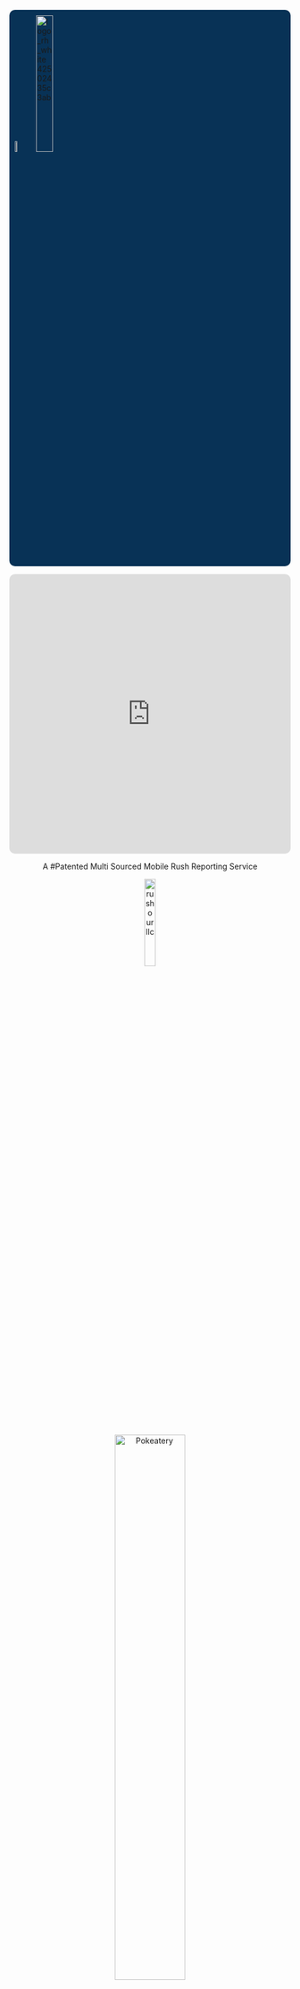 <p align="left" style="background: #083256; border-radius: 10px; padding:10px">
   <img class="crossRotate" width="7%" alt="rushourllc" src="https://github.com/user-attachments/assets/bb59fad4-cca4-4172-beaa-2b5b80921978" />   
   <a href="https://rushourllc.github.io">      
     <img style="background-color:transparent" width="25%" alt="logo_rh_white 42502435c3ab" src="https://github.com/user-attachments/assets/6f965928-60db-43b5-a3bc-03454be5f74c" />
   </a>
</p>


<iframe style="border-radius:10px" width="100%" height="500px" src="https://www.youtube.com/embed/2AMe4Qz3TkQ?si=tApcvqpxcffyG8wt" title="YouTube video player" frameborder="0" allow="accelerometer; autoplay; clipboard-write; encrypted-media; gyroscope; picture-in-picture; web-share" referrerpolicy="strict-origin-when-cross-origin" allowfullscreen></iframe>
<br>

<p class="open-sans-fontstyle" align="center">
   A #Patented Multi Sourced Mobile Rush Reporting Service
</p>

<p align="center">   
   <img class="crossRotate" width="20%" alt="rushourllc" src="https://github.com/user-attachments/assets/bb59fad4-cca4-4172-beaa-2b5b80921978" />   
</p>

<p align="center">
     <img style= "border-radius:10px; margin-top: 200px" width="50%" alt="Pokeatery" src="https://github.com/user-attachments/assets/3aa529bf-ccf9-4908-b87b-0c0ab4fe74d4" />
</p>

<p class="open-sans-fontstyle" align="center">
  See Rush @ Your Favorite Restaurant
</p>

<p align="center">
   <img class="icons flipCard" width="20%" alt="airport" src="https://github.com/user-attachments/assets/cca79002-6ba9-4074-8147-fd8e82b89ce9" />
</p>

<p class="open-sans-fontstyle" align="center">
  Check Wait Times @ Airport
</p>


<p align="center">
   <img class="icons flipCard" width="20%" alt="nearby" src="https://github.com/user-attachments/assets/e377cd33-6757-4f27-a912-5833a36b9866" />
</p>

<p class="open-sans-fontstyle" align="center">
  Make Most Of Your Travels
</p>

<p align="center">
   <img class="earth flipCard" width="20%" alt="sustainable-earth" src="https://github.com/user-attachments/assets/ff6b59a5-380d-4054-ada9-4c63b8e282fd" />
</p>

<p class="open-sans-fontstyle" align="center">
  Optimized For 🍀 Choices
</p>

<p align="center">
   <a href="https://rushourllc.github.io/PrivacyPolicy.html" target="_blank">
      RUSHOUR LLC  -  Privacy Policy
   </a>
</p>

